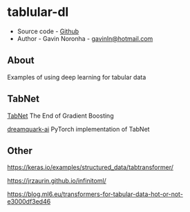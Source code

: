# tablular-dl

* Source code - [Github][10]
* Author - Gavin Noronha - <gavinln@hotmail.com>

[10]: https://github.com/gavinln/tabular-dl

## About

Examples of using deep learning for tabular data

## TabNet

[TabNet][100] The End of Gradient Boosting

[100]: https://towardsdatascience.com/tabnet-e1b979907694

[dreamquark-ai][110] PyTorch implementation of TabNet

[110]: https://github.com/dreamquark-ai/tabnet

## Other

https://keras.io/examples/structured_data/tabtransformer/

https://jrzaurin.github.io/infinitoml/

https://blog.ml6.eu/transformers-for-tabular-data-hot-or-not-e3000df3ed46
